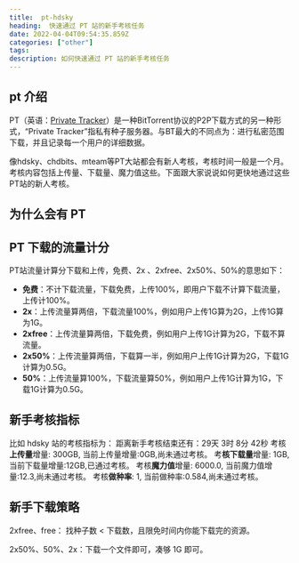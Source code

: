 ```yaml
---
title:  pt-hdsky
heading:  快速通过 PT 站的新手考核任务
date: 2022-04-04T09:54:35.859Z
categories: ["other"]
tags: 
description: 如何快速通过 PT 站的新手考核任务
---
```


## pt 介绍
PT（英语：[Private Tracker](https://zh.wikipedia.org/wiki/PT%E4%B8%8B%E8%BC%89)）是一种BitTorrent协议的P2P下载方式的另一种形式，“Private Tracker”指私有种子服务器。与BT最大的不同点为：进行私密范围下载，并且记录每一个用户的详细数据。

像hdsky、chdbits、mteam等PT大站都会有新人考核，考核时间一般是一个月。考核内容包括上传量、下载量、魔力值这些。下面跟大家说说如何更快地通过这些PT站的新人考核。

## 为什么会有 PT


## PT 下载的流量计分

PT站流量计算分下载和上传，免费、2x 、2xfree、2x50%、50%的意思如下：

- **免费**：不计下载流量，下载免费，上传100%，即用户下载不计算下载流量，上传计100%。
- **2x**：上传流量算两倍，下载流量100%，例如用户上传1G算为2G，上传1G算为1G。
- **2xfree**：上传流量算两倍，下载免费，例如用户上传1G计算为2G，下载不算流量。
- **2x50%**：上传流量算两倍，下载算一半，例如用户上传1G计算为2G，下载1G计算为0.5G。
- **50%**：上传流量算100%，下载流量算50%，例如用户上传1G计算为1G，下载1G计算为0.5G。



## 新手考核指标 

比如 hdsky 站的考核指标为：
距离新手考核结束还有：29天 3时 8分 42秒
考核**上传量**增量: 300GB, 当前上传量增量:0GB,尚未通过考核。
考**核下载量**增量: 1GB, 当前下载量增量:12GB,已通过考核。
考核**魔力值**增量: 6000.0, 当前魔力值增量:12.3,尚未通过考核。
考核**做种率**: 1, 当前做种率:0.584,尚未通过考核。


## 新手下载策略

2xfree、free：
找种子数 < 下载数，且限免时间内你能下载完的资源。

2x50%、50%、2x：下载一个文件即可，凑够 1G 即可。




